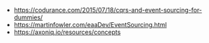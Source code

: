 - https://codurance.com/2015/07/18/cqrs-and-event-sourcing-for-dummies/
- https://martinfowler.com/eaaDev/EventSourcing.html
- https://axoniq.io/resources/concepts
